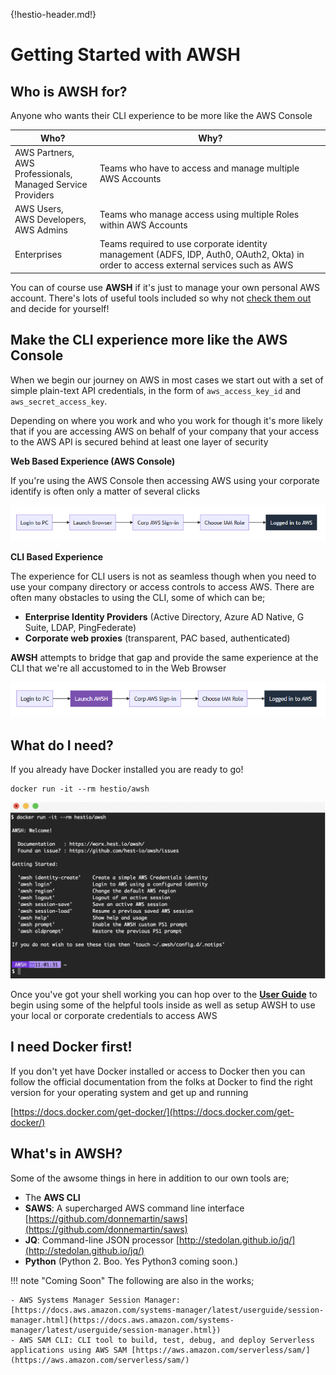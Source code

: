 {!hestio-header.md!}

# Getting Started with AWSH

## Who is AWSH for?

Anyone who wants their CLI experience to be more like the AWS Console

| Who? | Why? |
|---|---|
| AWS Partners,<br/> AWS Professionals,<br/> Managed Service Providers | Teams who have to access and manage multiple AWS Accounts |
| AWS Users,<br/> AWS Developers,<br/> AWS Admins | Teams who manage access using multiple Roles within AWS Accounts |
| Enterprises | Teams required to use corporate identity management (ADFS, IDP, Auth0, OAuth2, Okta) in order to access external services such as AWS |

You can of course use **AWSH** if it's just to manage your own personal AWS account. There's lots of useful tools included so why not [check them out](/user-guide/auth-setup/) and decide for yourself!

## Make the CLI experience more like the AWS Console

When we begin our journey on AWS in most cases we start out with a set of simple plain-text API credentials, in the form of `aws_access_key_id` and `aws_secret_access_key`. 

Depending on where you work and who you work for though it's more likely that if you are accessing AWS on behalf of your company that your access to the AWS API is secured behind at least one layer of security

**Web Based Experience (AWS Console)**

If you're using the AWS Console then accessing AWS using your corporate identify is often only a matter of several clicks

![AWSH Console Flow](media/images/awsh-user-flow-console.png)


**CLI Based Experience**

The experience for CLI users is not as seamless though when you need to use your company directory or access controls to access AWS. There are often many obstacles to using the CLI, some of which can be;

- **Enterprise Identity Providers** (Active Directory, Azure AD Native, G Suite, LDAP, PingFederate)
- **Corporate web proxies** (transparent, PAC based, authenticated)


**AWSH** attempts to bridge that gap and provide the same experience at the CLI that we're all accustomed to in the Web Browser

![AWSH Terminal Flow](media/images/awsh-user-flow-terminal.png)



## What do I need?

If you already have Docker installed you are ready to go!

```console
docker run -it --rm hestio/awsh
```

![AWSH Terminal on Windows](media/images/awsh-terminal-on-mac.png)


Once you've got your shell working you can hop over to the **[User Guide](/user-guide/auth-setup/)** to begin using some of the helpful tools inside as well as setup AWSH to use your local or corporate credentials to access AWS


## I need Docker first!

If you don't yet have Docker installed or access to Docker then you can follow the official documentation from the folks at Docker to find the right version for your operating system and get up and running

[https://docs.docker.com/get-docker/](https://docs.docker.com/get-docker/)


## What's in AWSH?

Some of the awsome things in here in addition to our own tools are;

- The **AWS CLI** [ ](https://aws.amazon.com/cli/)
- **SAWS**: A supercharged AWS command line interface [https://github.com/donnemartin/saws](https://github.com/donnemartin/saws)
- **JQ**: Command-line JSON processor [http://stedolan.github.io/jq/](http://stedolan.github.io/jq/)
- **Python** (Python 2. Boo. Yes Python3 coming soon.)


!!! note "Coming Soon"
    The following are also in the works;

    - AWS Systems Manager Session Manager: [https://docs.aws.amazon.com/systems-manager/latest/userguide/session-manager.html](https://docs.aws.amazon.com/systems-manager/latest/userguide/session-manager.html})
    - AWS SAM CLI: CLI tool to build, test, debug, and deploy Serverless applications using AWS SAM [https://aws.amazon.com/serverless/sam/](https://aws.amazon.com/serverless/sam/)
